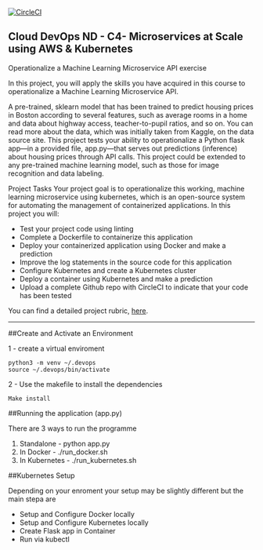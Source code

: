 [![CircleCI](https://circleci.com/gh/SLD217/DevOps_Microservices.svg?style=svg)](https://circleci.com/gh/SLD217/DevOps_Microservices)

## Cloud DevOps ND - C4- Microservices at Scale using AWS & Kubernetes

Operationalize a Machine Learning Microservice API exercise

In this project, you will apply the skills you have acquired in this course to operationalize a Machine Learning Microservice API.

A pre-trained, sklearn model that has been trained to predict housing prices in Boston according to several features, such as average rooms in a home and data about highway access, teacher-to-pupil ratios, and so on. You can read more about the data, which was initially taken from Kaggle, on the data source site. This project tests your ability to operationalize a Python flask app—in a provided file, app.py—that serves out predictions (inference) about housing prices through API calls. This project could be extended to any pre-trained machine learning model, such as those for image recognition and data labeling.

Project Tasks
Your project goal is to operationalize this working, machine learning microservice using kubernetes, which is an open-source system for automating the management of containerized applications. In this project you will:

*   Test your project code using linting
*    Complete a Dockerfile to containerize this application
*    Deploy your containerized application using Docker and make a prediction
*    Improve the log statements in the source code for this application
*    Configure Kubernetes and create a Kubernetes cluster
*    Deploy a container using Kubernetes and make a prediction
*    Upload a complete Github repo with CircleCI to indicate that your code has been tested

You can find a detailed project rubric, [here](https://review.udacity.com/#!/rubrics/2576/view).

---

##Create and Activate an Environment

1 - create a virtual enviroment 

    python3 -m venv ~/.devops
    source ~/.devops/bin/activate

2 - Use the makefile to install the dependencies

    Make install

##Running the application (app.py)

There are 3 ways to run the programme

1. Standalone - python app.py
2. In Docker - ./run_docker.sh
3. In Kubernetes - ./run_kubernetes.sh

##Kubernetes Setup

Depending on your enroment your setup may be slightly different but the main stepa are

* Setup and Configure Docker locally
* Setup and Configure Kubernetes locally
* Create Flask app in Container
* Run via kubectl
